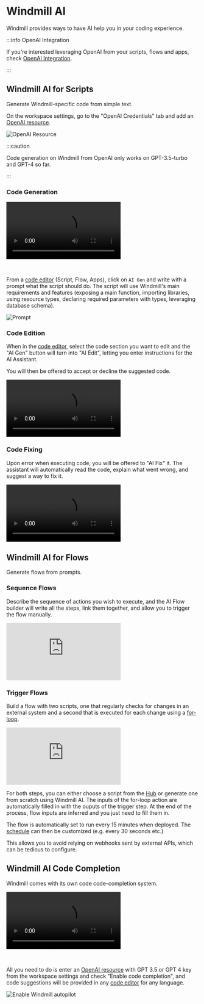 # Windmill AI

Windmill provides ways to have AI help you in your coding experience.

:::info OpenAI Integration

If you're interested leveraging OpenAI from your scripts, flows and apps, check [OpenAI Integration](../../integrations/openai.md).

:::

## Windmill AI for Scripts

Generate Windmill-specific code from simple text.

On the workspace settings, go to the "OpenAI Credentials" tab and add an [OpenAI resource](../../integrations/openai.md).

![OpenAI Resource](../../assets/code_editor/openai_credentials.png "OpenAI Resource")

:::caution

Code generation on Windmill from OpenAI only works on GPT-3.5-turbo and GPT-4 so far.

:::

### Code Generation

<video
    className="border-2 rounded-xl object-cover w-full h-full dark:border-gray-800"
    controls
    src="/videos/ai_generation.mp4"
/>

<br/>

From a [code editor](../../code_editor/index.mdx) (Script, Flow, Apps), click on `AI Gen` and write with a prompt what the script should do. The script will use Windmill's main requirements and features (exposing a main function, importing libraries, using resource types, declaring required parameters with types, leveraging database schema).

![Prompt](../../assets/code_editor/ai_gen.png "Prompt")

### Code Edition

When in the [code editor](../../code_editor/index.mdx), select the code section you want to edit and the "AI Gen" button will turn into "AI Edit", letting you enter instructions for the AI Assistant.

You will then be offered to accept or decline the suggested code.

<video
    className="border-2 rounded-xl object-cover w-full h-full dark:border-gray-800"
    controls
    src="/videos/ai_edit.mp4"
/>

### Code Fixing

Upon error when executing code, you will be offered to "AI Fix" it. The assistant will automatically read the code, explain what went wrong, and suggest a way to fix it.

<video
    className="border-2 rounded-xl object-cover w-full h-full dark:border-gray-800"
    controls
    src="/videos/ai_fix.mp4"
/>

## Windmill AI for Flows

Generate flows from prompts.

### Sequence Flows

Describe the sequence of actions you wish to execute, and the AI Flow builder will write all the steps, link them together, and allow you to trigger the flow manually.

<iframe
    style={{ aspectRatio: '16/9' }}
    src="https://www.youtube.com/embed/y-pV6CShdZA?vq=hd1080"
    title="YouTube video player"
    frameBorder="0"
    allow="accelerometer; autoplay; clipboard-write; encrypted-media; gyroscope; picture-in-picture; web-share"
    allowFullScreen
    className="border-2 rounded-xl object-cover w-full dark:border-gray-800"
></iframe>

### Trigger Flows

Build a flow with two scripts, one that regularly checks for changes in an external system and a second that is executed for each change using a [for-loop](../../flows/12_flow_loops.md).

<iframe
    style={{ aspectRatio: '16/9' }}
    src="https://www.youtube.com/embed/4HTIKOAyVIg?vq=hd1080"
    title="YouTube video player"
    frameBorder="0"
    allow="accelerometer; autoplay; clipboard-write; encrypted-media; gyroscope; picture-in-picture; web-share"
    allowFullScreen
    className="border-2 rounded-xl object-cover w-full dark:border-gray-800"
></iframe>

<br/>

For both steps, you can either choose a script from the [Hub](https://hub.windmill.dev/) or generate one from scratch using Windmill AI. The inputs of the for-loop action are automatically filled in with the ouputs of the trigger step. At the end of the process, flow inputs are inferred and you just need to fill them in.

The flow is automatically set to run every 15 minutes when deployed. The [schedule](../1_scheduling/index.md) can then be customized (e.g. every 30 seconds etc.)

This allows you to avoid relying on webhooks sent by external APIs, which can be tedious to configure.

## Windmill AI Code Completion

Windmill comes with its own code code-completion system.

<video
    className="border-2 rounded-xl object-cover w-full h-full dark:border-gray-800"
    controls
    src="/videos/code_autopilot.mp4"
/>

<br/>

All you need to do is enter an [OpenAI resource](../../integrations/openai.md) with GPT 3.5 or GPT 4 key from the workspace settings and check "Enable code completion", and code suggestions will be provided in any [code editor](../../code_editor/index.mdx) for any language.

![Enable Windmill autopilot](./enable_autopilot.png "Enable Windmill autopilot")